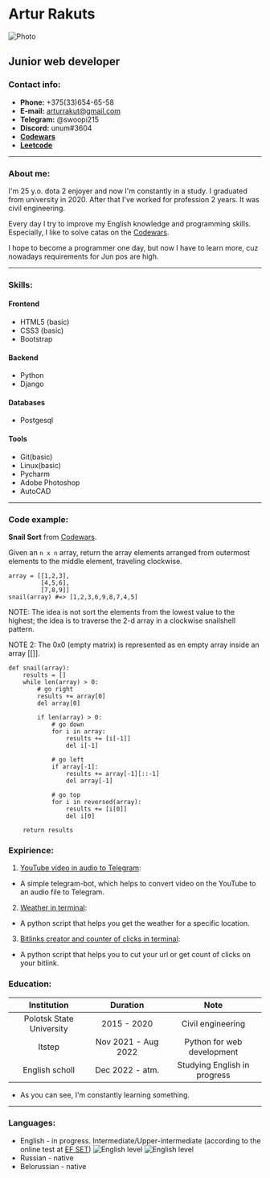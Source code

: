 # Artur Rakuts
![Photo](https://mail.google.com/mail/u/0?ui=2&ik=546a4c5fcf&attid=0.1&permmsgid=msg-a:r8867173996345295960&th=18918c4b9005077e&view=fimg&fur=ip&sz=s0-l75-ft&attbid=ANGjdJ8WYZtVv_jihtKY1lcmor6jWAZeYVt37eM_qcYiSiVAlDm_MbP-EHoft05O11HJnMAExTKct6fxBAw_jxlScg18McBvk-6khGiYilqxzuZSNnmQ9TtGJAeteeY&disp=emb&realattid=ii_ljm0o2eh0)

## Junior web developer

### Contact info:
* **Phone:** +375(33)654-65-58
* **E-mail:** arturrakut@gmail.com
* **Telegram:** @swoopi215
* **Discord:** unum#3604
* **[Codewars](https://www.codewars.com/users/swoopi215)**
* **[Leetcode](https://leetcode.com/swoopi215/)**
---
### About me:
I'm 25 y.o. dota 2 enjoyer and now I'm constantly in a study. 
I graduated from university in 2020. After that I've worked for profession 2 years. It was civil engineering. 

Every day I try to improve my English knowledge and programming skills. 
Especially, I like to solve catas on the [Codewars](https://www.codewars.com/users/swoopi215).

I hope to become a programmer one day, but now I have to learn more, cuz nowadays requirements for Jun pos are high.

---
### Skills:
#### Frontend
* HTML5 (basic)
* CSS3 (basic)
* Bootstrap
#### Backend
* Python
* Django
#### Databases
* Postgesql
#### Tools
* Git(basic)
* Linux(basic)
* Pycharm
* Adobe Photoshop
* AutoCAD
---
### Code example:

**Snail Sort** from [Codewars](https://www.codewars.com/kata/521c2db8ddc89b9b7a0000c1).

Given an ```n x n``` array, return the array elements arranged from outermost elements to the middle element, traveling clockwise.
```
array = [[1,2,3],
         [4,5,6],
         [7,8,9]]
snail(array) #=> [1,2,3,6,9,8,7,4,5]
```
NOTE: The idea is not sort the elements from the lowest value to the highest; the idea is to traverse the 2-d array in a clockwise snailshell pattern.

NOTE 2: The 0x0 (empty matrix) is represented as en empty array inside an array [[]].
```
def snail(array):
    results = []
    while len(array) > 0:
        # go right
        results += array[0]
        del array[0]

        if len(array) > 0:
            # go down
            for i in array:
                results += [i[-1]]
                del i[-1]

            # go left
            if array[-1]:
                results += array[-1][::-1]
                del array[-1]

            # go top
            for i in reversed(array):
                results += [i[0]]
                del i[0]

    return results
```

### Expirience:
1. [YouTube video in audio to Telegram](https://github.com/arakut/ytb_audio_convert):
* A simple telegram-bot, which helps to convert video on the YouTube to an audio file to Telegram.
2. [Weather in terminal](https://github.com/arakut/swoopi215/tree/main/week_1/task_1):
* A python script that helps you get the weather for a specific location.
3. [Bitlinks creator and counter of clicks in terminal](https://github.com/arakut/swoopi215/tree/main/week_1/task_2):
* A python script that helps you to cut your url or get count of clicks on your bitlink.
### Education:
Institution|      Duration       |Note
:---:|:-------------------:|:---:
Polotsk State University|     2015 - 2020     |Civil engineering
Itstep | Nov 2021 - Aug 2022 |Python for web development
English scholl|       Dec 2022 - atm. | Studying English in progress

* As you can see, I'm constantly learning something.

---
### Languages:
* English - in progress. Intermediate/Upper-intermediate (according to the online test at [EF SET](www.efset.org))
![English level](https://ci6.googleusercontent.com/proxy/b5RJZkUdtkdV99j3F00AmYuhbM6wuzcv6xWCHZ24Xxf_DtWdQu8tEegbx2eYVIcxR12XGGOlcq1We1FiwLVVFRqX3hnky2w25nyB7g=s0-d-e1-ft#https://cdn.efset.org/efset-widget/img/certificate_60.png)
![English level](https://ci3.googleusercontent.com/proxy/4Rz7MZ5fva_PdCYE0_i9ial_weLb1wx0vfSp4JTGbh4fHYpP0MmTF7Nx4LzcBHWaAq2yNPcrxHG0zXu_e1mGAOTy55km-mVrFKZDThARQ-crWdk0_UT8D9_kVQ=s0-d-e1-ft#https://cdn.efset.org/efset-media-assets/percentage-scores/badges/87.png)
* Russian - native
* Belorussian - native
